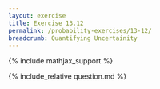 ```yaml
---
layout: exercise
title: Exercise 13.12
permalink: /probability-exercises/13-12/
breadcrumb: Quantifying Uncertainity
---
```


{% include mathjax_support %}

<div><i class="arrow-up" data-chapter="probability-exercises" data-exercise="ex_12" data-rating="0"></i></div>
{% include_relative question.md %}
